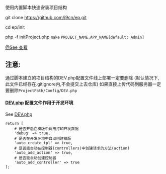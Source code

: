 使用内置脚本快速安装项目结构

git clone https://github.com/j9cn/ep.git

cd ep/init

php -f initProject.php `make` `PROJECT_NAME.APP_NAME[default: Admin]`

[@See 查看](initProject.md)

## 注意:
通过脚本建立的项目结构的DEV.php配置文件线上部署一定要删除
(默认情况下, 此文件已经存在.gitignore内,不会提交上去仓库)
如果直接上传代码到服务器一定要删除` ProjectPath/Config/DEV.php `

#### [DEV.php](Framework/Core/Develop.php#L17) 配置文件作用于开发环境
See [DEV.php](Framework/Core/Develop.php#L17)
```
return [
    # 是否开启在模版中调用打印开发数据
    'debug' => true,
    # 是否在开发环境中自动创建模版
    'auto_create_tpl' => true,
    # 是否能自动在控制器(controllers)中创建请求的方法(action)
    'auto_add_action' => true,
    # 是否能自动创建控制器
    'auto_add_controller' => true
];
```

